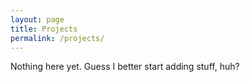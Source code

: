 ```yaml
---
layout: page
title: Projects
permalink: /projects/
---
```


Nothing here yet. Guess I better start adding stuff, huh?
